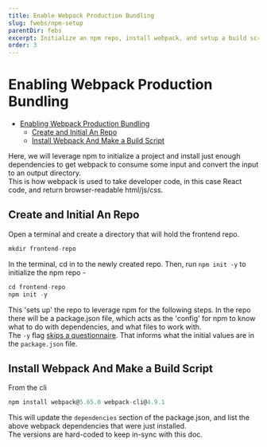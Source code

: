 ```yaml
---
title: Enable Webpack Production Bundling
slug: fwebs/npm-setup
parentDir: febs
excerpt: Initialize an npm repo, install webpack, and setup a build script
order: 3
---
```


# Enabling Webpack Production Bundling

- [Enabling Webpack Production Bundling](#enabling-webpack-production-bundling)
  - [Create and Initial An Repo](#create-and-initial-an-repo)
  - [Install Webpack And Make a Build Script](#install-webpack-and-make-a-build-script)

Here, we will leverage npm to initialize a project and install just enough dependencies to get webpack to consume some input and convert the input to an output directory.  
This is how webpack is used to take developer code, in this case React code, and return browser-readable html/js/css.

## Create and Initial An Repo

Open a terminal and create a directory that will hold the frontend repo.

```js
mkdir frontend-repo
```

In the terminal, cd in to the newly created repo. Then, run `npm init -y` to initialize the npm repo -

```js
cd frontend-repo
npm init -y
```

This 'sets up' the repo to leverage npm for the following steps. In the repo there will be a package.json file, which acts as the 'config' for npm to know what to do with dependencies, and what files to work with.  
The `-y` flag [skips a questionnaire](https://docs.npmjs.com/cli/v8/commands/npm-init). That informs what the initial values are in the `package.json` file.

## Install Webpack And Make a Build Script

From the cli

```js
npm install webpack@5.65.0 webpack-cli@4.9.1
```

This will update the `dependencies` section of the package.json, and list the above webpack dependencies that were just installed.  
The versions are hard-coded to keep in-sync with this doc.

###

